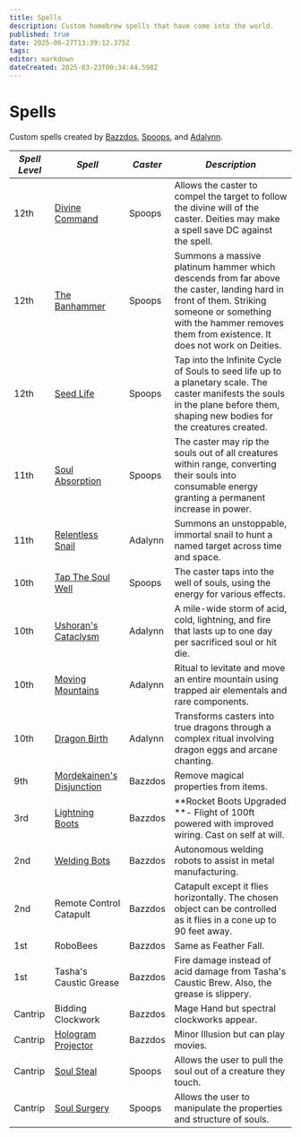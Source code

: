 ```yaml
---
title: Spells
description: Custom homebrew spells that have come into the world.
published: true
date: 2025-06-27T13:39:12.375Z
tags: 
editor: markdown
dateCreated: 2025-03-23T00:34:44.598Z
---
```


# Spells
Custom spells created by [Bazzdos](/characters/bazzdos), [Spoops](/characters/spoops), and [Adalynn](/characters/adalynn).

| **_Spell Level_** | **_Spell_** | **_Caster_** | **_Description_** |
|------------------|--------------|--------------|-------------------|
| 12th | [Divine Command](/Spells/Divine-Command) | Spoops | Allows the caster to compel the target to follow the divine will of the caster. Deities may make a spell save DC against the spell.|
| 12th | [The Banhammer](/Spells/The-Banhammer) | Spoops | Summons a massive platinum hammer which descends from far above the caster, landing hard in front of them. Striking someone or something with the hammer removes them from existence. It does not work on Deities. |
| 12th | [Seed Life](/Spells/seed-life) | Spoops | Tap into the Infinite Cycle of Souls to seed life up to a planetary scale. The caster manifests the souls in the plane before them, shaping new bodies for the creatures created. |
| 11th | [Soul Absorption](/Spells/Soul-Absorption) | Spoops | The caster may rip the souls out of all creatures within range, converting their souls into consumable energy granting a permanent increase in power. |
| 11th | [Relentless Snail](/Spells/Relentless-Snail) | Adalynn | Summons an unstoppable, immortal snail to hunt a named target across time and space. |
| 10th | [Tap The Soul Well](/Spells/Tap-The-Soul-Well) | Spoops | The caster taps into the well of souls, using the energy for various effects. |
| 10th | [Ushoran's Cataclysm](/Spells/Ushorans-Cataclysm) | Adalynn | A mile-wide storm of acid, cold, lightning, and fire that lasts up to one day per sacrificed soul or hit die. |
| 10th | [Moving Mountains](/Spells/Moving-Mountains) | Adalynn | Ritual to levitate and move an entire mountain using trapped air elementals and rare components. |
| 10th | [Dragon Birth](/Spells/Dragon-Birth) | Adalynn | Transforms casters into true dragons through a complex ritual involving dragon eggs and arcane chanting. |
| 9th | [Mordekainen's Disjunction](/Spells/Mordekainen's-Disjunction) | Bazzdos | Remove magical properties from items. |
| 3rd | [Lightning Boots](/Spells/Lightning-Boots)  | Bazzdos | **Rocket Boots Upgraded **- Flight of 100ft powered with improved wiring. Cast on self at will. |
| 2nd | [Welding Bots](/Spells/Welding-Bots) | Bazzdos | Autonomous welding robots to assist in metal manufacturing. |
| 2nd | Remote Control Catapult | Bazzdos | Catapult except it flies horizontally. The chosen object can be controlled as it flies in a cone up to 90 feet away. |
| 1st | RoboBees | Bazzdos | Same as Feather Fall. |
| 1st | Tasha's Caustic Grease | Bazzdos | Fire damage instead of acid damage from Tasha's Caustic Brew. Also, the grease is slippery. |
| Cantrip| Bidding Clockwork | Bazzdos | Mage Hand but spectral clockworks appear. |
| Cantrip | [Hologram Projector](/Spells/Hologram-Projector) | Bazzdos | Minor Illusion but can play movies. |
| Cantrip | [Soul Steal](/Spells/soul-steal) | Spoops | Allows the user to pull the soul out of a creature they touch. |
| Cantrip | [Soul Surgery](/Spells/soul-surgery) | Spoops | Allows the user to manipulate the properties and structure of souls. |

